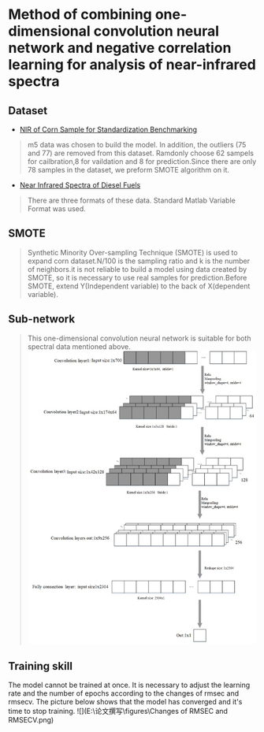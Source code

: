 # Method of combining one-dimensional convolution neural network and negative correlation learning for analysis of near-infrared spectra
## Dataset
* [NIR of Corn Sample for Standardization Benchmarking](http://www.eigenvector.com/data/Corn/index.html) <br>
> m5 data was chosen to build the model. In addition, the outliers (75 and 77) are removed from this dataset. Ramdonly choose 62 sampels for cailbration,8 for vaildation and 8 for prediction.Since there are only 78 samples in the dataset, we preform SMOTE algorithm on it.
* [Near Infrared Spectra of Diesel Fuels](http://www.eigenvector.com/data/SWRI/index.html)<br>
 > There are three formats of these data. Standard Matlab Variable Format was used.
## SMOTE
> Synthetic Minority Over-sampling Technique (SMOTE) is used to expand corn dataset.N/100 is the sampling ratio and k is the number of neighbors.it is not reliable to build a model using data created by SMOTE, so it is necessary to use real samples for prediction.Before SMOTE, extend Y(Independent variable) to the back of X(dependent variable).
## Sub-network
>This one-dimensional convolution neural network is suitable for both spectral data mentioned above.  
![](https://github.com/grapefruitXLJ/CNN_NCL/blob/master/cnn%20structure.jpg)

## Training skill
The model cannot be trained at once. It is necessary to adjust the learning rate and the number of epochs according to the changes of rmsec and rmsecv. The picture below shows that the model has converged and it's time to stop training.
![](E:\论文撰写\figures\Changes of RMSEC and RMSECV.png)

